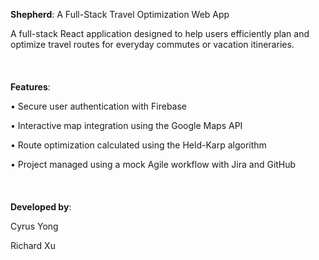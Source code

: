 **Shepherd**: A Full-Stack Travel Optimization Web App

A full-stack React application designed to help users efficiently plan and optimize travel routes for everyday commutes or vacation itineraries.
<br><br>
<br><br>
**Features**:

• Secure user authentication with Firebase

• Interactive map integration using the Google Maps API

• Route optimization calculated using the Held-Karp algorithm

• Project managed using a mock Agile workflow with Jira and GitHub
<br><br>
<br><br>
**Developed by**:

Cyrus Yong

Richard Xu
